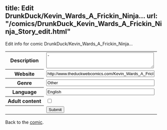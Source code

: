 title: Edit DrunkDuck/Kevin_Wards_A_Frickin_Ninja...
url: "/comics/DrunkDuck_Kevin_Wards_A_Frickin_Ninja_Story_edit.html"
---
Edit info for comic DrunkDuck/Kevin_Wards_A_Frickin_Ninja...

<form name="comic" action="http://gaepostmail.appspot.com/comic/" method="post">
<table class="comicinfo">
<tr>
<th>Description</th><td><textarea name="description" cols="40" rows="3">-</textarea></td>
</tr>
<tr>
<th>Website</th><td><input type="text" name="url" value="http://www.theduckwebcomics.com/Kevin_Wards_A_Frickin_Ninja_Story/" size="40"/></td>
</tr>
<tr>
<th>Genre</th><td><input type="text" name="genre" value="Other" size="40"/></td>
</tr>
<tr>
<th>Language</th><td><input type="text" name="language" value="English" size="40"/></td>
</tr>
<tr>
<th>Adult content</th><td><input type="checkbox" name="adult" value="adult" /></td>
</tr>
<tr>
<th></th><td>
<input type="hidden" name="comic" value="DrunkDuck_Kevin_Wards_A_Frickin_Ninja_Story" />
<input type="submit" name="submit" value="Submit" />
</td>
</tr>
</table>
</form>

Back to the [comic](DrunkDuck_Kevin_Wards_A_Frickin_Ninja_Story.html).
